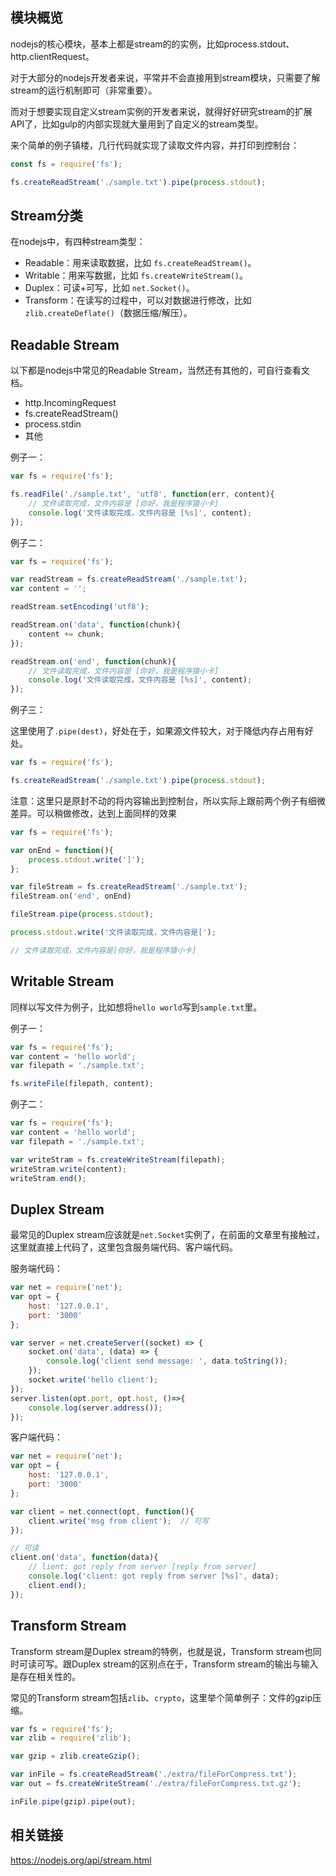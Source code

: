 ## 模块概览

nodejs的核心模块，基本上都是stream的的实例，比如process.stdout、http.clientRequest。

对于大部分的nodejs开发者来说，平常并不会直接用到stream模块，只需要了解stream的运行机制即可（非常重要）。

而对于想要实现自定义stream实例的开发者来说，就得好好研究stream的扩展API了，比如gulp的内部实现就大量用到了自定义的stream类型。

来个简单的例子镇楼，几行代码就实现了读取文件内容，并打印到控制台：

```js
const fs = require('fs');

fs.createReadStream('./sample.txt').pipe(process.stdout);
```

## Stream分类

在nodejs中，有四种stream类型：

* Readable：用来读取数据，比如 `fs.createReadStream()`。
* Writable：用来写数据，比如 `fs.createWriteStream()`。
* Duplex：可读+可写，比如 `net.Socket()`。
* Transform：在读写的过程中，可以对数据进行修改，比如 `zlib.createDeflate()`（数据压缩/解压）。

## Readable Stream

以下都是nodejs中常见的Readable Stream，当然还有其他的，可自行查看文档。

* http.IncomingRequest
* fs.createReadStream()
* process.stdin
* 其他

例子一：

```js
var fs = require('fs');

fs.readFile('./sample.txt', 'utf8', function(err, content){
	// 文件读取完成，文件内容是 [你好，我是程序猿小卡]
	console.log('文件读取完成，文件内容是 [%s]', content);
});
```

例子二：

```js
var fs = require('fs');

var readStream = fs.createReadStream('./sample.txt');
var content = '';

readStream.setEncoding('utf8');

readStream.on('data', function(chunk){
	content += chunk;
});

readStream.on('end', function(chunk){
	// 文件读取完成，文件内容是 [你好，我是程序猿小卡]
	console.log('文件读取完成，文件内容是 [%s]', content);
});
```

例子三：

这里使用了`.pipe(dest)`，好处在于，如果源文件较大，对于降低内存占用有好处。

```js
var fs = require('fs');

fs.createReadStream('./sample.txt').pipe(process.stdout);
```

注意：这里只是原封不动的将内容输出到控制台，所以实际上跟前两个例子有细微差异。可以稍做修改，达到上面同样的效果

```js
var fs = require('fs');

var onEnd = function(){
	process.stdout.write(']');	
};

var fileStream = fs.createReadStream('./sample.txt');
fileStream.on('end', onEnd)

fileStream.pipe(process.stdout);

process.stdout.write('文件读取完成，文件内容是[');

// 文件读取完成，文件内容是[你好，我是程序猿小卡]
```

## Writable Stream

同样以写文件为例子，比如想将`hello world`写到`sample.txt`里。

例子一：

```js
var fs = require('fs');
var content = 'hello world';
var filepath = './sample.txt';

fs.writeFile(filepath, content);
```

例子二：

```js
var fs = require('fs');
var content = 'hello world';
var filepath = './sample.txt';

var writeStram = fs.createWriteStream(filepath);
writeStram.write(content);
writeStram.end();
```

## Duplex Stream

最常见的Duplex stream应该就是`net.Socket`实例了，在前面的文章里有接触过，这里就直接上代码了，这里包含服务端代码、客户端代码。

服务端代码：

```js
var net = require('net');
var opt = {
	host: '127.0.0.1',
	port: '3000'
};

var server = net.createServer((socket) => {
    socket.on('data', (data) => {
        console.log('client send message: ', data.toString());
    });
    socket.write('hello client');
});
server.listen(opt.port, opt.host, ()=>{
    console.log(server.address());
});
```

客户端代码：

```js
var net = require('net');
var opt = {
	host: '127.0.0.1',
	port: '3000'
};

var client = net.connect(opt, function(){
	client.write('msg from client');  // 可写
});

// 可读
client.on('data', function(data){
    // lient: got reply from server [reply from server]
	console.log('client: got reply from server [%s]', data);
	client.end();
});
```

## Transform Stream

Transform stream是Duplex stream的特例，也就是说，Transform stream也同时可读可写。跟Duplex stream的区别点在于，Transform stream的输出与输入是存在相关性的。

常见的Transform stream包括`zlib`、`crypto`，这里举个简单例子：文件的gzip压缩。

```js
var fs = require('fs');
var zlib = require('zlib');

var gzip = zlib.createGzip();

var inFile = fs.createReadStream('./extra/fileForCompress.txt');
var out = fs.createWriteStream('./extra/fileForCompress.txt.gz');

inFile.pipe(gzip).pipe(out);
```

## 相关链接

https://nodejs.org/api/stream.html
